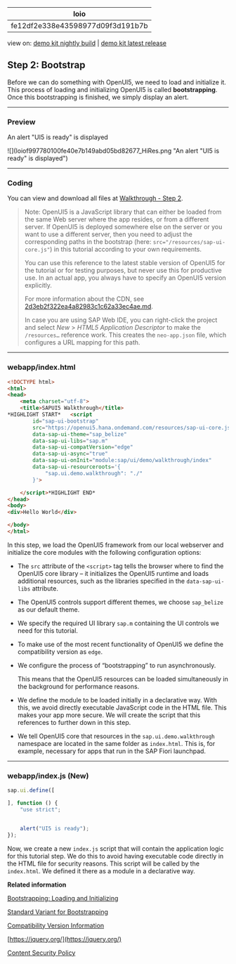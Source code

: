 <!-- loiofe12df2e338e43598977d09f3d191b7b -->

| loio |
| -----|
| fe12df2e338e43598977d09f3d191b7b |

<div id="loio">

view on: [demo kit nightly build](https://openui5nightly.hana.ondemand.com/#/topic/fe12df2e338e43598977d09f3d191b7b) | [demo kit latest release](https://openui5.hana.ondemand.com/#/topic/fe12df2e338e43598977d09f3d191b7b)</div>

## Step 2: Bootstrap

Before we can do something with OpenUI5, we need to load and initialize it. This process of loading and initializing OpenUI5 is called **bootstrapping**. Once this bootstrapping is finished, we simply display an alert.

***

### Preview

   
  
An alert "UI5 is ready" is displayed<a name="loiofe12df2e338e43598977d09f3d191b7b__fig_r1j_pst_mr"/>

 ![](loiof997780100fe40e7b149abd05bd82677_HiRes.png "An alert "UI5 is ready" is displayed") 

***

### Coding

You can view and download all files at [Walkthrough - Step 2](https://openui5.hana.ondemand.com/explored.html#/sample/sap.m.tutorial.walkthrough.02/preview).

> Note:
> OpenUI5 is a JavaScript library that can either be loaded from the same Web server where the app resides, or from a different server. If OpenUI5 is deployed somewhere else on the server or you want to use a different server, then you need to adjust the corresponding paths in the bootstrap \(here: `src="/resources/sap-ui-core.js"`\) in this tutorial according to your own requirements.
> 
> You can use this reference to the latest stable version of OpenUI5 for the tutorial or for testing purposes, but never use this for productive use. In an actual app, you always have to specify an OpenUI5 version explicitly.
> 
> For more information about the CDN, see [2d3eb2f322ea4a82983c1c62a33ec4ae.md](_2d3eb2f.md).
> 
> In case you are using SAP Web IDE, you can right-click the project and select *New* \> *HTML5 Application Descriptor* to make the `/resources…` reference work. This creates the `neo-app.json` file, which configures a URL mapping for this path.
> 
> 

***

### webapp/index.html

``` html
<!DOCTYPE html>
<html>
<head>
	<meta charset="utf-8">
	<title>SAPUI5 Walkthrough</title>
*HIGHLIGHT START*	<script
		id="sap-ui-bootstrap"
		src="https://openui5.hana.ondemand.com/resources/sap-ui-core.js"
		data-sap-ui-theme="sap_belize"
		data-sap-ui-libs="sap.m"
		data-sap-ui-compatVersion="edge"
		data-sap-ui-async="true"
		data-sap-ui-onInit="module:sap/ui/demo/walkthrough/index"
		data-sap-ui-resourceroots='{
			"sap.ui.demo.walkthrough": "./"
		}'>

	</script>*HIGHLIGHT END*
</head>
<body>
<div>Hello World</div>

</body>
</html>
```

In this step, we load the OpenUI5 framework from our local webserver and initialize the core modules with the following configuration options:

-   The `src` attribute of the `<script>` tag tells the browser where to find the OpenUI5 core library – it initializes the OpenUI5 runtime and loads additional resources, such as the libraries specified in the `data-sap-ui-libs` attribute.

-   The OpenUI5 controls support different themes, we choose `sap_belize` as our default theme.

-   We specify the required UI library `sap.m` containing the UI controls we need for this tutorial.

-   To make use of the most recent functionality of OpenUI5 we define the compatibility version as `edge`.

-   We configure the process of “bootstrapping” to run asynchronously.

    This means that the OpenUI5 resources can be loaded simultaneously in the background for performance reasons.

-   We define the module to be loaded initially in a declarative way. With this, we avoid directly executable JavaScript code in the HTML file. This makes your app more secure. We will create the script that this references to further down in this step.
-   We tell OpenUI5 core that resources in the `sap.ui.demo.walkthrough` namespace are located in the same folder as `index.html`. This is, for example, necessary for apps that run in the SAP Fiori launchpad.


***

<a name="loiofe12df2e338e43598977d09f3d191b7b__section_ks2_1bv_xfb"/>

### webapp/index.js \(New\)

``` js
sap.ui.define([

], function () {
	"use strict";


	alert("UI5 is ready");
});

```

Now, we create a new `index.js` script that will contain the application logic for this tutorial step. We do this to avoid having executable code directly in the HTML file for security reasons. This script will be called by the `index.html`. We defined it there as a module in a declarative way.

**Related information**  


[Bootstrapping: Loading and Initializing](Bootstrapping_Loading_and_Initializing__a04b0d1.md)

[Standard Variant for Bootstrapping](Standard_Variant_for_Bootstrapping_91f1f45.md)

[Compatibility Version Information](Compatibility_Version_Information_9feb96d.md)

[](_2d3eb2f.md)

[https://jquery.org/](https://jquery.org/)

[Content Security Policy](Content_Security_Policy_fe1a6db.md)

